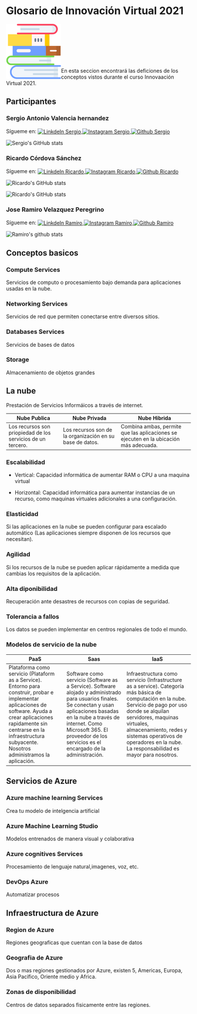 # Glosario de Innovación Virtual 2021
<img align="left"  alt="libros"  width="150px" src=./Recursos/libros.png  />
<br />
<br />
<br /><br /><br /><br /><br />
En esta seccion encontrará las deficiones de los conceptos vistos durante el curso Innovaación Virtual 2021.

## Participantes
### Sergio Antonio Valencia hernandez
Sígueme en:
<a href="https://www.linkedin.com/in/seanvaer/">
  <img align="center" alt="LinkdeIn Sergio" width="22px" src="https://cdn.jsdelivr.net/npm/simple-icons@v3/icons/linkedin.svg" />
</a>
<a href="https://www.instagram.com/sergio16_vh12/">
  <img align="center" alt="Instagram Sergio" width="22px" src="https://cdn.jsdelivr.net/npm/simple-icons@v3/icons/instagram.svg" />
</a>
<a href="https://github.com/sergio-valhdz/">
  <img align="center" alt="Github Sergio" width="22px" src="https://cdn.jsdelivr.net/npm/simple-icons@v3/icons/github.svg" />
</a>


![Sergio's GitHub stats](https://github-readme-stats.vercel.app/api?username=sergio-valhdz&count_private=true&theme=midnight-purple&hide_border=true&show_icons=true)

### Ricardo Córdova Sánchez
Sígueme en:
<a href="https://www.linkedin.com/in/ricardo-cordova-62b915194/">
  <img align="center" alt="LinkdeIn Ricardo" width="22px" src="https://cdn.jsdelivr.net/npm/simple-icons@v3/icons/linkedin.svg" />
</a>
<a href="https://www.instagram.com/ricardo_sanchez0306/">
  <img align="center" alt="Instagram Ricardo" width="22px" src="https://cdn.jsdelivr.net/npm/simple-icons@v3/icons/instagram.svg" />
</a>
<a href="https://github.com/Ricardocor67/">
  <img align="center" alt="Github Ricardo" width="22px" src="https://cdn.jsdelivr.net/npm/simple-icons@v3/icons/github.svg" />
</a>

![Ricardo's GitHub stats](https://github-readme-stats.vercel.app/api?username=ricardocor67&count_private=true&theme=cobalt&hide_border=true&show_icons=true)

![Ricardo's GitHub stats](https://github-readme-stats.vercel.app/api?username=ricardocor67)
### Jose Ramiro Velazquez Peregrino  
Sígueme en:
<a href="https://www.linkedin.com/in/jos%C3%A9-ramiro-vel%C3%A1zquez-peregrino-4628361b7/">
  <img align="center" alt="LinkdeIn Ramiro" width="22px" src="https://cdn.jsdelivr.net/npm/simple-icons@v3/icons/linkedin.svg" />
</a>
<a href="https://www.instagram.com/ramyvepe/">
  <img align="center" alt="Instagram Ramiro" width="22px" src="https://cdn.jsdelivr.net/npm/simple-icons@v3/icons/instagram.svg" />
</a>
<a href="https://github.com/RamiroVelazquez/">
  <img align="center" alt="Github Ramiro" width="22px" src="https://cdn.jsdelivr.net/npm/simple-icons@v3/icons/github.svg" />
</a>

![Ramiro's github stats](https://github-readme-stats.vercel.app/api?username=RamiroVelazquez&show_icons=true&hide_border=true&count_private=true&theme=outrun)



## Conceptos basicos

### Compute Services

Servicios de computo o procesamiento bajo demanda para aplicaciones usadas en la nube.

### Networking Services

Servicios de red que permiten conectarse entre diversos sitios.

### Databases Services

Servicios de bases de datos

### Storage

Almacenamiento de objetos grandes


## La nube

Prestación de Servicios Informáicos a través de internet.

| Nube Publica | Nube Privada | Nube Hibrida |
|--------------|--------------|--------------|
|Los recursos son priopiedad de los servicios de un tercero.| Los recursos son de la organización en su base de datos. | Combina ambas, permite que las aplicaciones se ejecuten en la ubicación más adecuada. |

### Escalabilidad
 * Vertical: Capacidad informática de aumentar RAM o CPU a una maquina virtual
 
 * Horizontal: Capacidad informática para aumentar instancias de un recurso, como maquinas virtuales adicionales a una configuración.

### Elasticidad

Si las aplicaciones en la nube se pueden configurar para escalado automático (Las aplicaciones siempre disponen de los recursos que necesitan).

### Agilidad

Si los recursos de la nube se pueden aplicar rápidamente a medida que cambias los requisitos de la aplicación.

### Alta diponibilidad

Recuperación ante desastres de recursos con copias de seguridad.

### Tolerancia a fallos

Los datos se pueden implementar en centros regionales de todo el mundo.

### Modelos de servicio de la nube

|     PaaS     |     Saas     |     IaaS     |
|--------------|--------------|--------------|
| Plataforma como servicio (Plataform as a Service). Entorno para construir, probar e implementar aplicaciones de software. Ayuda a crear aplicaciones rapidamente sin centrarse en la infraestructura subyacente. Nosotros administramos la aplicación.| Software como servicio (Software as a Service). Software alojado y administrado para usuarios finales. Se conectan y usan aplicaciones basadas en la nube a través de internet. Como Microsoft 365. El proveedor de los servicios es el encargado de la administración.| Infraestructura como servicio (Infrastructure as a service). Categoría más básica de computación en la nube. Servicio de pago por uso donde se alquilan servidores, maquinas virtuales, almacenamiento, redes y sistemas operativos de operadores en la nube. La responsabilidad es mayor para nosotros. | 


##  Servicios de Azure

### Azure machine learning Services

Crea tu modelo de intelgencia artificial

### Azure Machine Learning Studio

Modelos entrenados de manera visual y colaborativa

### Azure cognitives Services

Procesamiento de lenguaje natural,imagenes, voz, etc.

### DevOps Azure
Automatizar procesos

## Infraestructura de Azure


### Region de Azure

Regiones geograficas que cuentan con la base de datos

### Geografia de Azure

Dos o mas regiones gestionados por Azure, existen 5, Americas, Europa, Asia Pacífico, Oriente medio y Africa.

### Zonas de disponibilidad

Centros de datos separados fisicamente entre las regiones.